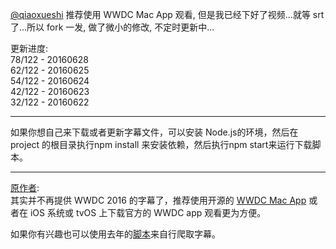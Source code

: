 [@qiaoxueshi](https://github.com/qiaoxueshi) 推荐使用 WWDC Mac App 观看, 但是我已经下好了视频...就等 srt 了...所以 fork 一发, 做了微小的修改, 不定时更新中...      
    
更新进度:   
78/122 - 20160628  
62/122 - 20160625  
54/122 - 20160624  
42/122 - 20160623   
32/122 - 20160622   
***
如果你想自己来下载或者更新字幕文件，可以安装 Node.js的环境，然后在 project 的根目录执行npm install 来安装依赖，然后执行npm start来运行下载脚本。
***
[原作者](https://github.com/qiaoxueshi):   
其实并不再提供 WWDC 2016 的字幕了，推荐使用开源的 [WWDC Mac App](https://github.com/insidegui/WWDC) 或者在 iOS 系统或 tvOS 上下载官方的 WWDC app 观看更为方便。

如果你有兴趣也可以使用去年的[脚本](https://github.com/qiaoxueshi/WWDC_2015_Video_Subtitle)来自行爬取字幕。
